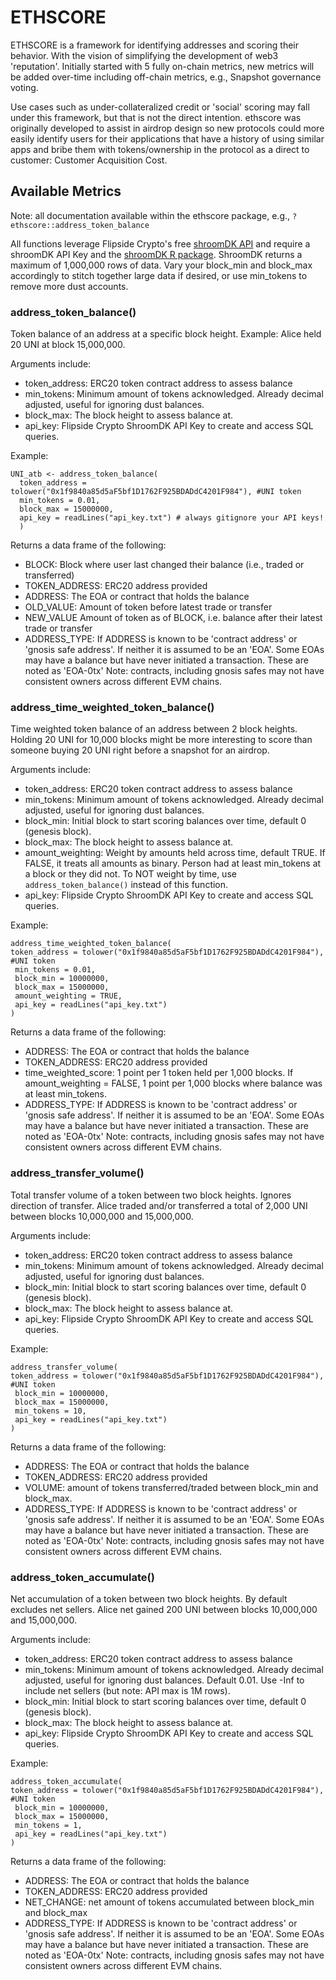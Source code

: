 # ETHSCORE

ETHSCORE is a framework for identifying addresses and scoring their behavior. With the vision of simplifying the development of web3 'reputation'. Initially started with 5 fully on-chain metrics, new metrics will be added over-time including off-chain metrics, e.g., Snapshot governance voting.

Use cases such as under-collateralized credit or 'social' scoring may fall under this framework, but that is not the direct intention. ethscore was originally developed to assist in airdrop design so new protocols could more easily identify users for their applications that have a history of using similar apps and bribe them with tokens/ownership in the protocol as a direct to customer: Customer Acquisition Cost.

## Available Metrics

Note: all documentation available within the ethscore package, e.g., `?ethscore::address_token_balance`

All functions leverage Flipside Crypto's free [shroomDK API](https://sdk.flipsidecrypto.xyz/shroomdk) and require a shroomDK API Key and the [shroomDK R package](https://github.com/FlipsideCrypto/sdk/tree/main/r/shroomDK). ShroomDK returns a maximum of 1,000,000 rows of data. Vary your block_min and block_max accordingly to stitch together large data if desired, or use min_tokens to remove more dust accounts.

### address_token_balance()

Token balance of an address at a specific block height. Example: Alice held 20 UNI at block 15,000,000.

Arguments include:

-   token_address: ERC20 token contract address to assess balance
-   min_tokens: Minimum amount of tokens acknowledged. Already decimal adjusted, useful for ignoring dust balances.
-   block_max: The block height to assess balance at.
-   api_key: Flipside Crypto ShroomDK API Key to create and access SQL queries.

Example:

    UNI_atb <- address_token_balance(
      token_address = tolower("0x1f9840a85d5aF5bf1D1762F925BDADdC4201F984"), #UNI token
      min_tokens = 0.01,
      block_max = 15000000,
      api_key = readLines("api_key.txt") # always gitignore your API keys!
      )

Returns a data frame of the following:

-   BLOCK: Block where user last changed their balance (i.e., traded or transferred)
-   TOKEN_ADDRESS: ERC20 address provided
-   ADDRESS: The EOA or contract that holds the balance
-   OLD_VALUE: Amount of token before latest trade or transfer
-   NEW_VALUE Amount of token as of BLOCK, i.e. balance after their latest trade or transfer
-   ADDRESS_TYPE: If ADDRESS is known to be 'contract address' or 'gnosis safe address'. If neither it is assumed to be an 'EOA'. Some EOAs may have a balance but have never initiated a transaction. These are noted as 'EOA-0tx' Note: contracts, including gnosis safes may not have consistent owners across different EVM chains.

### address_time_weighted_token_balance()

Time weighted token balance of an address between 2 block heights. Holding 20 UNI for 10,000 blocks might be more interesting to score than someone buying 20 UNI right before a snapshot for an airdrop.

Arguments include:

-   token_address: ERC20 token contract address to assess balance
-   min_tokens: Minimum amount of tokens acknowledged. Already decimal adjusted, useful for ignoring dust balances.
-   block_min: Initial block to start scoring balances over time, default 0 (genesis block).
-   block_max: The block height to assess balance at.
-   amount_weighting: Weight by amounts held across time, default TRUE. If FALSE, it treats all amounts as binary. Person had at least min_tokens at a block or they did not. To NOT weight by time, use `address_token_balance()` instead of this function.
-   api_key: Flipside Crypto ShroomDK API Key to create and access SQL queries.

Example:

    address_time_weighted_token_balance(
    token_address = tolower("0x1f9840a85d5aF5bf1D1762F925BDADdC4201F984"), #UNI token
     min_tokens = 0.01,
     block_min = 10000000,
     block_max = 15000000,
     amount_weighting = TRUE,
     api_key = readLines("api_key.txt")
    )

Returns a data frame of the following:

-   ADDRESS: The EOA or contract that holds the balance
-   TOKEN_ADDRESS: ERC20 address provided
-   time_weighted_score: 1 point per 1 token held per 1,000 blocks. If amount_weighting = FALSE, 1 point per 1,000 blocks where balance was at least min_tokens.
-   ADDRESS_TYPE: If ADDRESS is known to be 'contract address' or 'gnosis safe address'. If neither it is assumed to be an 'EOA'. Some EOAs may have a balance but have never initiated a transaction. These are noted as 'EOA-0tx' Note: contracts, including gnosis safes may not have consistent owners across different EVM chains.

### address_transfer_volume()

Total transfer volume of a token between two block heights. Ignores direction of transfer. Alice traded and/or transferred a total of 2,000 UNI between blocks 10,000,000 and 15,000,000.

Arguments include:

-   token_address: ERC20 token contract address to assess balance
-   min_tokens: Minimum amount of tokens acknowledged. Already decimal adjusted, useful for ignoring dust balances.
-   block_min: Initial block to start scoring balances over time, default 0 (genesis block).
-   block_max: The block height to assess balance at.
-   api_key: Flipside Crypto ShroomDK API Key to create and access SQL queries.

Example:

    address_transfer_volume(
    token_address = tolower("0x1f9840a85d5aF5bf1D1762F925BDADdC4201F984"), #UNI token
     block_min = 10000000,
     block_max = 15000000,
     min_tokens = 10,
     api_key = readLines("api_key.txt")
    )

Returns a data frame of the following:

-   ADDRESS: The EOA or contract that holds the balance
-   TOKEN_ADDRESS: ERC20 address provided
-   VOLUME: amount of tokens transferred/traded between block_min and block_max.
-   ADDRESS_TYPE: If ADDRESS is known to be 'contract address' or 'gnosis safe address'. If neither it is assumed to be an 'EOA'. Some EOAs may have a balance but have never initiated a transaction. These are noted as 'EOA-0tx' Note: contracts, including gnosis safes may not have consistent owners across different EVM chains.

### address_token_accumulate()

Net accumulation of a token between two block heights. By default excludes net sellers. Alice net gained 200 UNI between blocks 10,000,000 and 15,000,000.

Arguments include:

-   token_address: ERC20 token contract address to assess balance
-   min_tokens: Minimum amount of tokens acknowledged. Already decimal adjusted, useful for ignoring dust balances. Default 0.01. Use -Inf to include net sellers (but note: API max is 1M rows).
-   block_min: Initial block to start scoring balances over time, default 0 (genesis block).
-   block_max: The block height to assess balance at.
-   api_key: Flipside Crypto ShroomDK API Key to create and access SQL queries.

Example: 

```
address_token_accumulate(
token_address = tolower("0x1f9840a85d5aF5bf1D1762F925BDADdC4201F984"), #UNI token
 block_min = 10000000,
 block_max = 15000000,
 min_tokens = 1,
 api_key = readLines("api_key.txt")
)
```

Returns a data frame of the following:

-   ADDRESS: The EOA or contract that holds the balance
-   TOKEN_ADDRESS: ERC20 address provided
-   NET_CHANGE: net amount of tokens accumulated between block_min and block_max
-   ADDRESS_TYPE: If ADDRESS is known to be 'contract address' or 'gnosis safe address'. If neither it is assumed to be an 'EOA'. Some EOAs may have a balance but have never initiated a transaction. These are noted as 'EOA-0tx' Note: contracts, including gnosis safes may not have consistent owners across different EVM chains.

